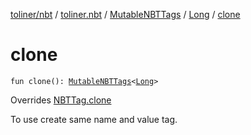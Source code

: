 [toliner/nbt](../../../index.md) / [toliner.nbt](../../index.md) / [MutableNBTTags](../index.md) / [Long](index.md) / [clone](./clone.md)

# clone

`fun clone(): `[`MutableNBTTags`](../index.md)`<`[`Long`](https://kotlinlang.org/api/latest/jvm/stdlib/kotlin/-long/index.html)`>`

Overrides [NBTTag.clone](../../-n-b-t-tag/clone.md)

To use create same name and value tag.

